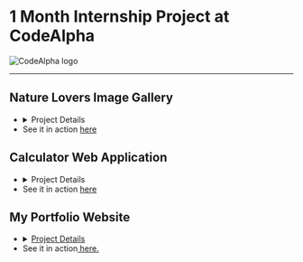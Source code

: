 <h1>1 Month Internship Project at CodeAlpha</h1>
<img src="https://media.licdn.com/dms/image/v2/C4D0BAQFVBPbc6-yxoA/company-logo_200_200/company-logo_200_200/0/1677167041761?e=1747267200&v=beta&t=m2x4tspVpGJFK8hNxnI-wBN3OCzs6L4ShZn8FYjawBY" alt="CodeAlpha logo" />
<hr />
<h2>Nature Lovers Image Gallery</h2>
<ul>
  <li>
    <details>
      <summary>Project Details</summary>
      <p>
        The <strong>Nature Lovers Image Gallery</strong> is a visually immersive gallery that showcases the beauty of nature through three main categories: 
        <strong>Flowers</strong>, <strong>Forests</strong>, and <strong>The Sky</strong>. The gallery provides an interactive user experience, where users can explore a collection of stunning images.
      </p>
      <h3>Key Features:</h3>
      <ul>
        <li>
          <strong>Interactive Image Selection:</strong> Click on any image to view it in a larger format, with the ability to navigate between images in each category using the left and right arrows.
        </li>
        <li>
          <strong>Fullscreen Mode:</strong> Click on any image to view it in fullscreen mode for a more immersive experience.
        </li>
        <li>
          <strong>Dynamic Image Changes:</strong> Users can change the main image of each category by clicking on the thumbnails, allowing for a dynamic and engaging browsing experience.
        </li>
        <li>
          <strong>Responsive Design:</strong> The gallery adapts to different screen sizes, ensuring an optimal viewing experience on both desktop and mobile devices.
        </li>
      </ul>
      <h3>Usage:</h3>
      <p>
        Users can explore the gallery by navigating through different categories: Flowers, Forests, and Sky. Each category includes a main image that can be changed by clicking on thumbnails, and all images can be viewed in fullscreen mode. The responsive design ensures that the gallery works seamlessly across all devices.
      </p>
    </details>
  </li>
  <li>See it in action <a href="https://kaniz-naqvi.github.io/Internship/CodeAlpha_Project-IMAGE-GALLERY/gallery.html" target="_blank">here</a></li>
</ul>


<h2>Calculator Web Application</h2>
<ul>
  <li>
    <details>
      <summary>Project Details</summary>
      <p>
        The <strong>Calculator</strong> web application is a responsive and interactive tool designed for performing basic arithmetic operations. 
        Built with <strong>HTML</strong>, <strong>CSS</strong>, and <strong>JavaScript</strong>, it features a user-friendly interface and dynamic functionality.
      </p>
      <h3>Key Features:</h3>
      <ul>
        <li>
          <strong>Responsive Design:</strong> Adapts to various screen sizes, ensuring a consistent user experience on desktops and mobile devices.
        </li>
        <li>
          <strong>Dark and Light Mode:</strong> Easily toggle between modes for comfortable viewing in different lighting conditions.
        </li>
        <li>
          <strong>Functional Buttons:</strong> Includes buttons for numbers, operations, a clear button (C), a delete button, and a result button (=) for efficient calculations.
        </li>
        <li>
          <strong>Interactive Hamburger Menu:</strong> Provides intuitive navigation, with a collapsible design for ease of use.
        </li>
        <li>
          <strong>Error Handling:</strong> Gracefully manages invalid inputs by displaying "Error" when necessary.
        </li>
      </ul>
      <h3>Usage:</h3>
      <p>
        Users can perform basic arithmetic calculations with real-time input display and smooth error management. 
        The application combines modern design with functionality, making it a versatile tool for everyday calculations.
      </p>
    </details>
  </li>
  <li>See it in action <a href="https://kaniz-naqvi.github.io/Internship/CodeAlpha-project-Calculator/cal.html" target="_blank">here</a></li>
</ul>
<div>
        <h2>My Portfolio Website</h2>
        <ul>
            <li>
                <details>
                    <summary><u>Project Details</u></summary>
                    <p>
                        The <strong>Portfolio Website</strong> serves as a professional online presence where I showcase my skills, projects, and achievements. Built with <strong>HTML</strong>, <strong>CSS</strong>, <strong>JavaScript</strong>, and <strong>Bootstrap</strong>, this portfolio represents my journey as a developer and includes a detailed collection of my work during the internship at <strong><a href="https://www.linkedin.com/company/codealpha/" target="_blank">codeAlpha</a></strong>.
                    </p>
                    <h3>Key Features:</h3>
                    <ul>
                        <li><strong>Responsive Design</strong>: The website is fully responsive, ensuring a seamless experience across desktops, tablets, and mobile devices.</li>
                        <li><strong>Project Display</strong>: Each project includes detailed information, such as project names, live links, code repositories, and descriptions of the functionality and key features.</li>
                        <li><strong>Navigation</strong>: Clear and intuitive navigation to access the blog, about me section, and my social media links.</li>
                        <li><strong>Interactive Elements</strong>: Hover effects and smooth scrolling for a modern user experience.</li>
                        <li><strong>Social Links</strong>: Direct access to my LinkedIn and GitHub profiles, allowing visitors to explore my professional network and repositories.</li>
                    </ul>
                    <h3>Usage:</h3>
                    <p>
                        Visitors can explore my portfolio to learn more about my skills, the projects I have worked on, and the technologies I have used. The website also includes a link to my blog, where I share insights about my learning process and the challenges I face while growing as a web developer.
                    </p>
                </details>
            </li>
            <li>See it in action<a href="https://kaniz-naqvi.github.io/Internship/CodeAlpha_Project_portfolio/portfolio.html" target="_blank"> here.</a></li>
        </ul>
</div>

